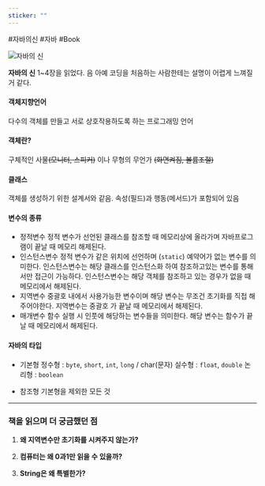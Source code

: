 ```yaml
---
sticker: ""
---
```

#자바의신 #자바 #Book

![자바의 신](https://contents.kyobobook.co.kr/sih/fit-in/458x0/pdt/9791193229019.jpg)

**자바의 신** 1~4장을 읽었다. 음 아예 코딩을 처음하는 사람한테는 설명이 어렵게 느껴질 거 같다.

#### 객체지향언어
다수의 객체를 만들고 서로 상호작용하도록 하는 프로그래밍 언어

#### 객체란? 
구체적인 사물~~(모니터, 스피커)~~ 이나 무형의 무언가 ~~(화면켜짐, 볼륨조절)~~

#### 클래스
객체를 생성하기 위한 설계서와 같음. 속성(필드)과 행동(메서드)가 포함되어 있음

#### 변수의 종류
- 정적변수
	  정적 변수가 선언된 클래스를 참조할 때 메모리상에 올라가며 자바프로그램이 끝날 때 메모리 해제된다.
- 인스턴스변수
	  정적 변수가 같은 위치에 선언하며 (`static`) 예약어가 없는 변수를 의미한다. 인스턴스변수는 해당 클래스를 인스턴스화 하여 참조하고있는 변수를 통해서만 접근이 가능하다. 인스턴스변수는 해당 객체를 참조하고 있는 경우가 없을 때 메모리에서 해제된다.
- 지역변수
	  중괄호 내에서 사용가능한 변수이며 해당 변수는 무조건 초기화를 직접 해주어야한다. 지역변수는 중괄호  가 끝날 때 메모리에서 해제된다.
- 매개변수
	  함수 실행 시 인풋에 해당하는 변수들을 의미한다. 해당 변수는 함수가 끝날 때 메모리에서 해제된다.

#### 자바의 타입
- 기본형
	  정수형 : `byte`, `short`, `int`, `long` / char(문자)
	  실수형 : `float`, `double`
	  논리형 : `boolean`
	  
- 참조형
	  기본형을 제외한 모든 것

----

### 책을 읽으며 더 궁금했던 점

1. **왜 지역변수만 초기화를 시켜주지 않는가?**
   > 
2. **컴퓨터는 왜 0과1만 읽을 수 있을까?**
   >
3. **String은 왜 특별한가?**
   > 







